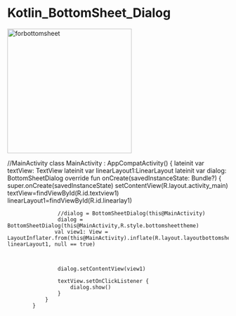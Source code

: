 # Kotlin_BottomSheet_Dialog


<img width="283" alt="forbottomsheet" src="https://user-images.githubusercontent.com/60017090/230587437-9cbfcb77-7bcd-4673-9886-331ae5a53447.png">


//MainActivity
            class MainActivity : AppCompatActivity() {
                lateinit var textView: TextView
                lateinit var linearLayout1:LinearLayout
                lateinit var dialog: BottomSheetDialog
                override fun onCreate(savedInstanceState: Bundle?) {
                    super.onCreate(savedInstanceState)
                    setContentView(R.layout.activity_main)
                    textView=findViewById(R.id.textview1)
                    linearLayout1=findViewById(R.id.linearlay1)

                    //dialog = BottomSheetDialog(this@MainActivity)
                    dialog = BottomSheetDialog(this@MainActivity,R.style.bottomsheettheme)
                   val view1: View = LayoutInflater.from(this@MainActivity).inflate(R.layout.layoutbottomsheet, linearLayout1, null == true)



                    dialog.setContentView(view1)

                    textView.setOnClickListener {
                        dialog.show()
                    }
                }
            }
